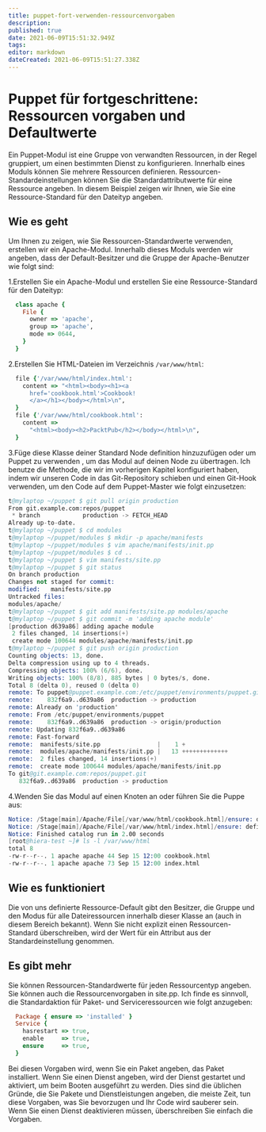```yaml
---
title: puppet-fort-verwenden-ressourcenvorgaben
description: 
published: true
date: 2021-06-09T15:51:32.949Z
tags: 
editor: markdown
dateCreated: 2021-06-09T15:51:27.338Z
---
```


# Puppet für fortgeschrittene: Ressourcen vorgaben und Defaultwerte

Ein Puppet-Modul ist eine Gruppe von verwandten Ressourcen, in der Regel gruppiert, um einen bestimmten Dienst zu konfigurieren. Innerhalb eines Moduls können Sie mehrere Ressourcen definieren. Ressourcen-Standardeinstellungen können Sie die Standardattributwerte für eine Ressource angeben. In diesem Beispiel zeigen wir Ihnen, wie Sie eine Ressource-Standard für den Dateityp angeben.

## Wie es geht

Um Ihnen zu zeigen, wie Sie Ressourcen-Standardwerte verwenden, erstellen wir ein Apache-Modul. Innerhalb dieses Moduls werden wir angeben, dass der Default-Besitzer und die Gruppe der Apache-Benutzer wie folgt sind:

1.Erstellen Sie ein Apache-Modul und erstellen Sie eine Ressource-Standard für den Dateityp:

```ruby
  class apache {
    File {
      owner => 'apache',
      group => 'apache',
      mode => 0644,
    }
  }
```

2.Erstellen Sie HTML-Dateien im Verzeichnis `/var/www/html`:

```ruby
  file {'/var/www/html/index.html':
    content => "<html><body><h1><a
      href='cookbook.html'>Cookbook!
      </a></h1></body></html>\n",
  }
  file {'/var/www/html/cookbook.html':
    content =>
      "<html><body><h2>PacktPub</h2></body></html>\n",
  }
```

3.Füge diese Klasse deiner Standard Node definition hinzuzufügen oder um Puppet zu verwenden , um das Modul auf deinen Node zu übertragen. 
Ich benutze die Methode, die wir im vorherigen Kapitel konfiguriert haben, indem wir unseren Code in das Git-Repository schieben und einen Git-Hook verwenden, um den Code auf dem Puppet-Master wie folgt einzusetzen:

```s
t@mylaptop ~/puppet $ git pull origin production
From git.example.com:repos/puppet
 * branch            production -> FETCH_HEAD
Already up-to-date.
t@mylaptop ~/puppet $ cd modules
t@mylaptop ~/puppet/modules $ mkdir -p apache/manifests
t@mylaptop ~/puppet/modules $ vim apache/manifests/init.pp
t@mylaptop ~/puppet/modules $ cd ..
t@mylaptop ~/puppet $ vim manifests/site.pp 
t@mylaptop ~/puppet $ git status
On branch production
Changes not staged for commit:
modified:   manifests/site.pp
Untracked files:
modules/apache/
t@mylaptop ~/puppet $ git add manifests/site.pp modules/apache
t@mylaptop ~/puppet $ git commit -m 'adding apache module'
[production d639a86] adding apache module
 2 files changed, 14 insertions(+)
 create mode 100644 modules/apache/manifests/init.pp
t@mylaptop ~/puppet $ git push origin production
Counting objects: 13, done.
Delta compression using up to 4 threads.
Compressing objects: 100% (6/6), done.
Writing objects: 100% (8/8), 885 bytes | 0 bytes/s, done.
Total 8 (delta 0), reused 0 (delta 0)
remote: To puppet@puppet.example.com:/etc/puppet/environments/puppet.git
remote:    832f6a9..d639a86  production -> production
remote: Already on 'production'
remote: From /etc/puppet/environments/puppet
remote:    832f6a9..d639a86  production -> origin/production
remote: Updating 832f6a9..d639a86
remote: Fast-forward
remote:  manifests/site.pp                |    1 +
remote:  modules/apache/manifests/init.pp |   13 +++++++++++++
remote:  2 files changed, 14 insertions(+)
remote:  create mode 100644 modules/apache/manifests/init.pp
To git@git.example.com:repos/puppet.git
   832f6a9..d639a86  production -> production
```

4.Wenden Sie das Modul auf einen Knoten an oder führen Sie die Puppe aus:

```s
Notice: /Stage[main]/Apache/File[/var/www/html/cookbook.html]/ensure: defined content as '{md5}493473fb5bde778ca93d034900348c5d'
Notice: /Stage[main]/Apache/File[/var/www/html/index.html]/ensure: defined content as '{md5}184f22c181c5632b86ebf9a0370685b3'
Notice: Finished catalog run in 2.00 seconds
[root@hiera-test ~]# ls -l /var/www/html
total 8
-rw-r--r--. 1 apache apache 44 Sep 15 12:00 cookbook.html
-rw-r--r--. 1 apache apache 73 Sep 15 12:00 index.html

```

## Wie es funktioniert

Die von uns definierte Ressource-Default gibt den Besitzer, die Gruppe und den Modus für alle Dateiressourcen innerhalb dieser Klasse an (auch in diesem Bereich bekannt). Wenn Sie nicht explizit einen Ressourcen-Standard überschreiben, wird der Wert für ein Attribut aus der Standardeinstellung genommen.

## Es gibt mehr

Sie können Ressourcen-Standardwerte für jeden Ressourcentyp angeben. Sie können auch die Ressourcenvorgaben in site.pp. Ich finde es sinnvoll, die Standardaktion für Paket- und Serviceressourcen wie folgt anzugeben:

```ruby
  Package { ensure => 'installed' }
  Service {
    hasrestart => true,
    enable     => true,
    ensure     => true,
  }
```

Bei diesen Vorgaben wird, wenn Sie ein Paket angeben, das Paket installiert. Wenn Sie einen Dienst angeben, wird der Dienst gestartet und aktiviert, um beim Booten ausgeführt zu werden. Dies sind die üblichen Gründe, die Sie Pakete und Dienstleistungen angeben, die meiste Zeit, tun diese Vorgaben, was Sie bevorzugen und Ihr Code wird sauberer sein. Wenn Sie einen Dienst deaktivieren müssen, überschreiben Sie einfach die Vorgaben.